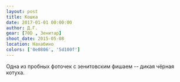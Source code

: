 ```yaml
---
layout: post
title: Кошка
date: 2017-01-01 00:00:00
author: Д.Г.
gear: [70D , Зенитар]
shoot_date: 2015-05-08
location: Нахабино
colors: ['0e0806', '5d100f']
---
```


Одна из пробных фоточек с зенитовским фишаем -- дикая чёрная котуха.
